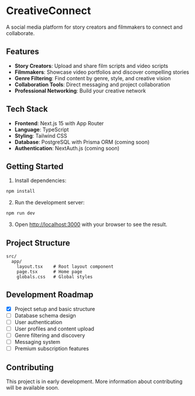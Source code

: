 # CreativeConnect

A social media platform for story creators and filmmakers to connect and collaborate.

## Features

- **Story Creators**: Upload and share film scripts and video scripts
- **Filmmakers**: Showcase video portfolios and discover compelling stories
- **Genre Filtering**: Find content by genre, style, and creative vision
- **Collaboration Tools**: Direct messaging and project collaboration
- **Professional Networking**: Build your creative network

## Tech Stack

- **Frontend**: Next.js 15 with App Router
- **Language**: TypeScript
- **Styling**: Tailwind CSS
- **Database**: PostgreSQL with Prisma ORM (coming soon)
- **Authentication**: NextAuth.js (coming soon)

## Getting Started

1. Install dependencies:
```bash
npm install
```

2. Run the development server:
```bash
npm run dev
```

3. Open [http://localhost:3000](http://localhost:3000) with your browser to see the result.

## Project Structure

```
src/
  app/
    layout.tsx    # Root layout component
    page.tsx      # Home page
    globals.css   # Global styles
```

## Development Roadmap

- [x] Project setup and basic structure
- [ ] Database schema design
- [ ] User authentication
- [ ] User profiles and content upload
- [ ] Genre filtering and discovery
- [ ] Messaging system
- [ ] Premium subscription features

## Contributing

This project is in early development. More information about contributing will be available soon.
